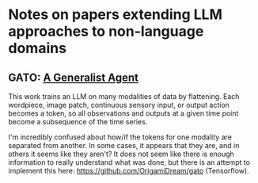 # Notes on papers extending LLM approaches to non-language domains

## GATO: [A Generalist Agent](https://arxiv.org/pdf/2205.06175v3.pdf)

This work trains an LLM on many modalities of data by flattening. Each wordpiece, image patch, continuous sensory input, or output action becomes a token, so all observations and outputs at a given time point become a subsequence of the time series. 

I'm incredibly confused about how/if the tokens for one modality are separated from another. In some cases, it appears that they are, and in others it seems like they aren't? It does not seem like there is enough information to really understand what was done, but there is an attempt to implement this here: https://github.com/OrigamiDream/gato (Tensorflow). 

